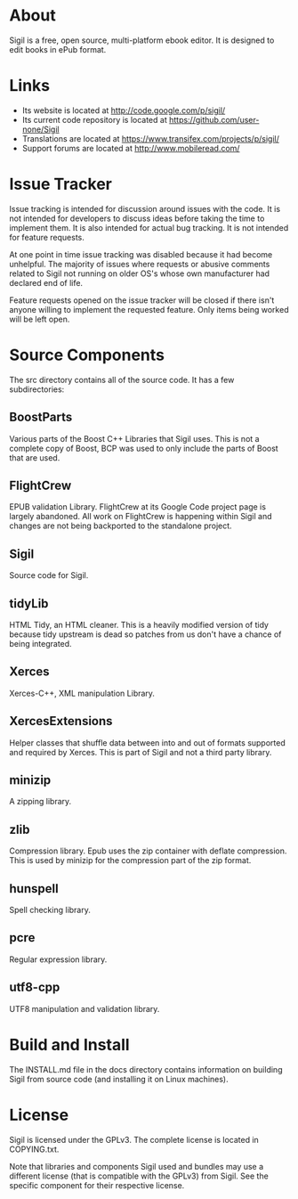 About
=====

Sigil is a free, open source, multi-platform ebook editor.
It is designed to edit books in ePub format.


Links
=====

* Its website is located at http://code.google.com/p/sigil/
* Its current code repository is located at https://github.com/user-none/Sigil
* Translations are located at https://www.transifex.com/projects/p/sigil/
* Support forums are located at http://www.mobileread.com/


Issue Tracker
=============

Issue tracking is intended for discussion around issues with the code. It
is not intended for developers to discuss ideas before taking the time to
implement them. It is also intended for actual bug tracking. It is not
intended for feature requests.

At one point in time issue tracking was disabled because it had become
unhelpful. The majority of issues where requests or abusive comments related
to Sigil not running on older OS's whose own manufacturer had declared
end of life.

Feature requests opened on the issue tracker will be closed if there isn't
anyone willing to implement the requested feature. Only items being worked
will be left open.


Source Components
=================

The src directory contains all of the source code. It has
a few subdirectories:

BoostParts
----------

Various parts of the Boost C++ Libraries that Sigil uses.  This is not a
complete copy of Boost, BCP was used to only include the parts of Boost that
are used.

FlightCrew
----------

EPUB validation Library. FlightCrew at its Google Code project page is largely
abandoned. All work on FlightCrew is happening within Sigil and changes are not
being backported to the standalone project.


Sigil
-----

Source code for Sigil.


tidyLib
-------

HTML Tidy, an HTML cleaner. This is a heavily modified
version of tidy because tidy upstream is dead so patches from us
don't have a chance of being integrated.


Xerces
------

Xerces-C++, XML manipulation Library.

XercesExtensions
----------------

Helper classes that shuffle data between into and out of formats supported and
required by Xerces. This is part of Sigil and not a third party library.

minizip
-------

A zipping library.

zlib
----

Compression library. Epub uses the zip container with deflate compression.
This is used by minizip for the compression part of the zip format.

hunspell
--------

Spell checking library.

pcre
----

Regular expression library.

utf8-cpp
--------

UTF8 manipulation and validation library.


Build and Install
=================

The INSTALL.md file in the docs directory contains information on building
Sigil from source code (and installing it on Linux machines).


License
=======

Sigil is licensed under the GPLv3. The complete license is located in
COPYING.txt.

Note that libraries and components Sigil used and bundles may use a different
license (that is compatible with the GPLv3) from Sigil. See the specific
component for their respective license.
